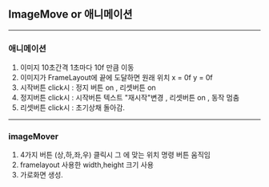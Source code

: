 ## ImageMove or 애니메이션
---
### 애니메이션
1. 이미지 10초간격 1초마다 10f 만큼 이동 
2. 이미지가 FrameLayout에 끝에 도달하면 원래 위치 x = 0f y = 0f
3. 시작버튼 click시 : 정지 버튼 on , 리셋버튼 on
4. 정지버튼 click시 : 시작버튼 텍스트 "재시작"변경 , 리셋버튼 on , 동작 멈춤
5. 리셋버튼 click시 : 초기상채 돌아감.
---
### imageMover
1. 4가지 버튼 (상,하,좌,우) 클릭시 그 에 맞는 위치 명령 버튼 움직임
2. framelayout 사용한 width,height 크기 사용
3. 가로화면 생성.

